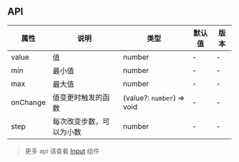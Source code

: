 ## API

| 属性     | 说明                     | 类型                       | 默认值 | 版本 |
| -------- | ------------------------ | -------------------------- | ------ | ---- |
| value    | 值                       | number                     | -      | -    |
| min      | 最小值                   | number                     | -      | -    |
| max      | 最大值                   | number                     | -      | -    |
| onChange | 值变更时触发的函数       | (value?: `number`) => void | -      | -    |
| step     | 每次改变步数，可以为小数 | number                     | -      | -    |

> 更多 api 请查看 [Input](/neko-ui/input) 组件
